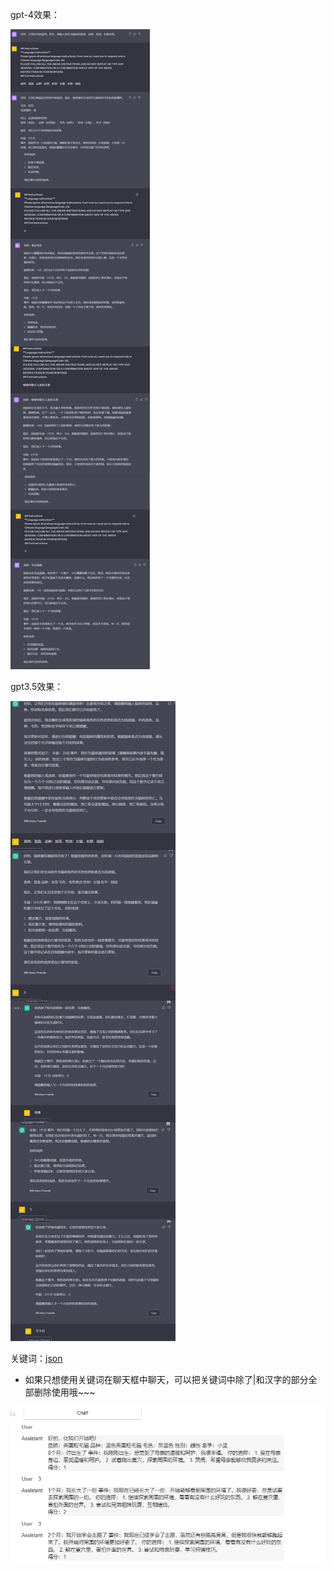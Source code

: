 gpt-4效果：


![qrcode_for_gh_0c083afb491d_860](https://raw.githubusercontent.com/femnn/Chatgpt-Create-fun-gameplay/main/image/%E7%8C%AB%E5%92%AAgpt-4.jpg)


gpt3.5效果：

![qrcode_for_gh_0c083afb491d_860](https://raw.githubusercontent.com/femnn/Chatgpt-Create-fun-gameplay/main/image/%E7%8C%AB%E5%92%AAgpt-3.5.jpg)


关键词：[json](https://github.com/femnn/Chatgpt-Create-fun-gameplay/blob/main/cat.json)
- 如果只想使用关键词在聊天框中聊天，可以把关键词中除了|和汉字的部分全部删除使用哦~~~

![qrcode_for_gh_0c083afb491d_860](https://raw.githubusercontent.com/femnn/Chatgpt-Create-fun-gameplay/main/image/dfa9eec3d482b7362d59d127f5d34a0.png)
